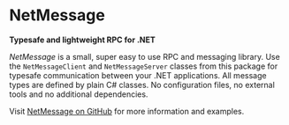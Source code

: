 # NetMessage
**Typesafe and lightweight RPC for .NET**

*NetMessage* is a small, super easy to use RPC and messaging library. Use the `NetMessageClient` and `NetMessageServer` classes
from this package for typesafe communication between your .NET applications. All message types are defined by plain C# classes.
No configuration files, no external tools and no additional dependencies.

Visit [NetMessage on GitHub](https://github.com/till-f/NetMessage "NetMessage on GitHub") for more information and examples.
